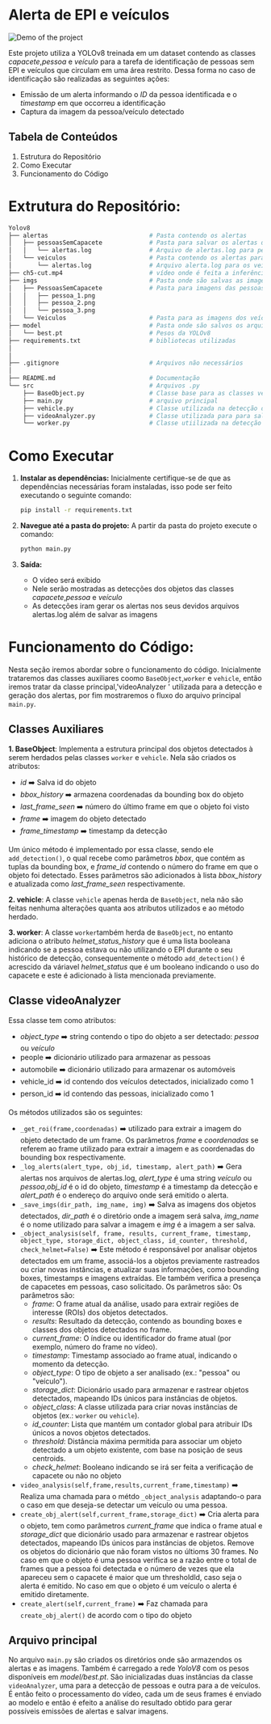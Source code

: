 
# Alerta de EPI e veículos

![Demo of the project](./reademe_imgs/output_video.gif)


Este projeto utiliza a YOLOv8 treinada em um dataset contendo as classes *capacete*,*pessoa* e *veículo* para a tarefa de identificação de pessoas sem EPI e veículos que circulam em uma área restrito. Dessa forma no caso de identificação são realizadas as seguintes ações:

- Emissão de um alerta informando o *ID* da pessoa identificada e o *timestamp* em que occorreu a identificação
- Captura da imagem da pessoa/veículo detectado

## Tabela de Conteúdos
1. Estrutura do Repositório
2. Como Executar
3. Funcionamento do Código

# Extrutura do Repositório:
```bash
Yolov8
├── alertas                            # Pasta contendo os alertas
│   ├── pessoasSemCapacete             # Pasta para salvar os alertas de pessoas sem capacete
│   │   └── alertas.log                # Arquivo de alertas.log para pessoas sem capacete
│   └── veiculos                       # Pasta contendo os alertas para os veículos
│       └── alertas.log                # Arquivo alerta.log para os veículos
├── ch5-cut.mp4                        # vídeo onde é feita a inferência
├── imgs                               # Pasta onde são salvas as imagens
│   ├── PessoasSemCapacete             # Pasta para imagens das pessoas sem capacete
│   │   ├── pessoa_1.png               
│   │   ├── pessoa_2.png               
│   │   └── pessoa_3.png               
│   └── Veiculos                       # Pasta para as imagens dos veículos
├── model                              # Pasta onde são salvos os arquivos contendo os pesos da YOLOv8
│   └── best.pt                        # Pesos da YOLOv8
├── requirements.txt                   # bibliotecas utilizadas
│
│
├── .gitignore                         # Arquivos não necessários
│  
├── README.md                          # Documentação
└── src                                # Arquivos .py
    ├── BaseObject.py                  # Classe base para as classes vehicle e worker
    ├── main.py                        # arquivo principal
    ├── vehicle.py                     # Classe utilizada na detecção dos veículos
    ├── videoAnalyzer.py               # Classe utilizada para para salvar as imagens e gerar alertas
    └── worker.py                      # Classe utiilizada na detecção das pessoas/funcionários

```

# Como Executar

1. **Instalar as dependências:**
   Inicialmente certifique-se de que as dependências necessárias foram instaladas, isso pode ser feito executando o seguinte comando:

   ```bash
   pip install -r requirements.txt
   ```
2. **Navegue até a pasta do projeto:**
     A partir da pasta do projeto execute o comando:
     ```bash
     python main.py
     ```
3. **Saída:**
   - O vídeo será exibido
   - Nele serão mostradas as detecções dos objetos das classes *capacete*,*pessoa* e *veículo*
   - As detecções iram gerar os alertas nos seus devidos arquivos alertas.log além de salvar as imagens


# Funcionamento do Código:
Nesta seção iremos abordar sobre o funcionamento do código. Inicialmente trataremos das classes auxiliares coomo `BaseObject`,`worker` e `vehicle`, então iremos tratar da classe principal,'videoAnalyzer ' utilizada para a detecção e geração dos alertas, por fim mostraremos o fluxo do arquivo principal `main.py`.

## Classes Auxiliares

**1. BaseObject**: Implementa a estrutura principal dos objetos detectados à serem herdados pelas classes `worker` e `vehicle`. 
Nela são criados os atributos:
- *id* ➡️ Salva id do objeto
- *bbox_history* ➡️ armazena coordenadas da bounding box do objeto
- *last_frame_seen* ➡️ número do último frame em que o objeto foi visto
- *frame* ➡️ imagem do objeto detectado
- *frame_timestamp* ➡️ timestamp da detecção

Um único método é implementado por essa classe, sendo ele `add_detection()`, o qual recebe como parâmetros *bbox*, que contém as tuplas da bounding box, e *frame_id* contendo o número do frame em que o objeto foi detectado. Esses parâmetros são adicionados à lista *bbox_history* e atualizada como *last_frame_seen* respectivamente.

**2. vehicle**: A classe `vehicle` apenas herda de `BaseObject`, nela não são feitas nenhuma alterações quanta aos atributos utilizados e ao método herdado.

**3. worker**: A classe `worker`também herda de `BaseObject`, no entanto adiciona o atributo *helmet_status_history* que é uma lista booleana indicando se a pessoa estava ou não utilizando o EPI durante o seu histórico de detecção, consequentemente o método `add_detection()` é acrescido da váriavel *helmet_status* que é um booleano indicando o uso do capacete e este é adicionado à lista mencionada previamente.

## Classe videoAnalyzer
Essa classe tem como atributos:

- *object_type* ➡️ string contendo o tipo do objeto a ser detectado: *pessoa* ou *veículo*
- people ➡️ dicionário utilizado para armazenar as pessoas
- automobile ➡️ dicionário utilizado para armazenar os automóveis
- vehicle_id ➡️ id contendo dos veículos detectados, inicializado como 1
- person_id ➡️ id contendo das pessoas, inicializado como 1

Os métodos utilizados são os seguintes:

- `_get_roi(frame,coordenadas)` ➡️ utilizado para extrair a imagem do objeto detectado de um frame. Os parâmetros *frame* e *coordenadas* se referem ao frame utilizado para extrair a imagem e as coordenadas do bounding box respectivamente.
- `_log_alerts(alert_type, obj_id, timestamp, alert_path)` ➡️ Gera alertas nos arquivos de alertas.log, *alert_type* é uma string *veículo* ou *pessoa*,*obj_id* é o id do objeto, *timestamp* é a timestamp da detecção e *alert_path* é o endereço do arquivo onde será emitido o alerta.
- `_save_imgs(dir_path, img_name, img)` ➡️ Salva as imagens dos objetos detectados, *dir_path* é o diretório onde a imagem será salva, *img_name* é o nome utilizado para salvar a imagem e *img* é a imagem a ser salva.
- `_object_analysis(self, frame, results, current_frame, timestamp, object_type, storage_dict, object_class, id_counter, threshold, check_helmet=False)` ➡️ Este método é responsável por analisar objetos detectados em um frame, associá-los a objetos previamente rastreados ou criar novas instâncias, e atualizar suas informações, como bounding boxes, timestamps e imagens extraídas. Ele também verifica a presença de capacetes em pessoas, caso solicitado. Os parâmetros são:
   Os parâmetros são:  
  - *frame*: O frame atual da análise, usado para extrair regiões de interesse (ROIs) dos objetos detectados.
  - *results*: Resultado da detecção, contendo as bounding boxes e classes dos objetos detectados no frame.
  - *current_frame*: O índice ou identificador do frame atual (por exemplo, número do frame no vídeo).
  - *timestamp*: Timestamp associado ao frame atual, indicando o momento da detecção.
  - *object_type*: O tipo de objeto a ser analisado (ex.: "pessoa" ou "veículo").
  - *storage_dict*: Dicionário usado para armazenar e rastrear objetos detectados, mapeando IDs únicos para instâncias de objetos.
  - *object_class*: A classe utilizada para criar novas instâncias de objetos (ex.: `worker` ou `vehicle`).
  - *id_counter*: Lista que mantém um contador global para atribuir IDs únicos a novos objetos detectados.
  - *threshold*: Distância máxima permitida para associar um objeto detectado a um objeto existente, com base na posição de seus centroids.
  - *check_helmet*: Booleano indicando se irá ser feita a verificação de capacete ou não no objeto
- `video_analysis(self,frame,results,current_frame,timestamp)` ➡️  Realiza uma chamada para o métdo `_object_analysis` adaptando-o para o caso em que deseja-se detectar um veículo ou uma pessoa.
- `create_obj_alert(self,current_frame,storage_dict)` ➡️  Cria alerta para o objeto, tem como parâmetros *current_frame* que indica o frame atual e *storage_dict* que dicionário usado para armazenar e rastrear objetos detectados, mapeando IDs únicos para instâncias de objetos. Remove os objetos do dicionário que não foram vistos no últioms 30 frames. No caso em que o objeto é uma pessoa verifica se a razão entre o total de frames que a pessoa foi detectada e o número de vezes que ela apareceu sem o capacete é maior que um thresholdld, caso seja o alerta é emitido. No caso em que o objeto é um veículo o alerta é emitido diretamente.
- `create_alert(self,current_frame)` ➡️ Faz chamada para `create_obj_alert()` de acordo com o tipo do objeto

## Arquivo principal
No arquivo `main.py` são criados os diretórios onde são armazendos os alertas e as imagens. Também é carregado a rede *YoloV8* com os pesos disponíveis em *model/best.pt*. São inicializadas duas instâncias da classe `videoAnalyzer`, uma para a detecção de pessoas e outra para a de veículos. É então feito o processamento do vídeo, cada um de seus frames é enviado ao modelo e então é efeito a análise do resultado obtido para gerar possíveis emissões de alertas e salvar imagens.

